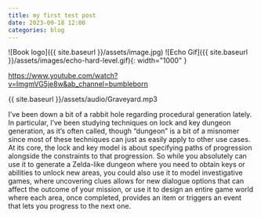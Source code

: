 ```yaml
---
title: my first test post
date: 2023-09-18 12:00
categories: blog
---
```


![Book logo]({{ site.baseurl }}/assets/image.jpg)
![Echo Gif]({{ site.baseurl }}/assets/images/echo-hard-level.gif){: width="1000" }

https://www.youtube.com/watch?v=ImgmVG5je8w&ab_channel=bumbleborn

{{ site.baseurl }}/assets/audio/Graveyard.mp3

I’ve been down a bit of a rabbit hole regarding procedural generation lately. In particular, I’ve been studying techniques on lock and key dungeon generation, as it’s often called, though “dungeon” is a bit of a misnomer since most of these techniques can just as easily apply to other use cases. At its core, the lock and key model is about specifying paths of progression alongside the constraints to that progression. So while you absolutely can use it to generate a Zelda-like dungeon where you need to obtain keys or abilities to unlock new areas, you could also use it to model investigative games, where uncovering clues allows for new dialogue options that can affect the outcome of your mission, or use it to design an entire game world where each area, once completed, provides an item or triggers an event that lets you progress to the next one.